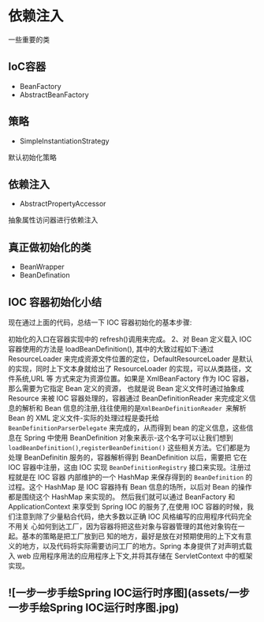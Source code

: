 # 依赖注入

一些重要的类

## IoC容器

- BeanFactory
- AbstractBeanFactory

## 策略

- SimpleInstantiationStrategy

默认初始化策略

## 依赖注入

- AbstractPropertyAccessor

抽象属性访问器进行依赖注入

## 真正做初始化的类

- BeanWrapper
- BeanDefination

## IOC 容器初始化小结

现在通过上面的代码，总结一下 IOC 容器初始化的基本步骤:

初始化的入口在容器实现中的 refresh()调用来完成。
2、对 Bean 定义载入 IOC 容器使用的方法是 loadBeanDefinition(),
其中的大致过程如下:通过 ResourceLoader 来完成资源文件位置的定位，DefaultResourceLoader 是默认的实现，同时上下文本身就给出了 ResourceLoader 的实现，可以从类路径，文件系统,URL 等 方式来定为资源位置。如果是 XmlBeanFactory 作为 IOC 容器，那么需要为它指定 Bean 定义的资源， 也就是说 Bean 定义文件时通过抽象成 Resource 来被 IOC 容器处理的，容器通过 BeanDefinitionReader 来完成定义信息的解析和 Bean 信息的注册,往往使用的是`XmlBeanDefinitionReader `来解析 Bean 的 XML 定义文件-实际的处理过程是委托给 `BeanDefinitionParserDelegate` 来完成的，从而得到 bean 的定义信息，这些信息在 Spring 中使用 BeanDefinition 对象来表示-这个名字可以让我们想到 `loadBeanDefinition()`,`registerBeanDefinition()` 这些相关方法。它们都是为处理 BeanDefinitin 服务的，容器解析得到 BeanDefinition 以后，需要把 它在 IOC 容器中注册，这由 IOC 实现 `BeanDefinitionRegistry` 接口来实现。注册过程就是在 IOC 容器 内部维护的一个 HashMap 来保存得到的 `BeanDefinition` 的过程。这个 HashMap 是 IOC 容器持有 Bean 信息的场所，以后对 Bean 的操作都是围绕这个 HashMap 来实现的。
然后我们就可以通过 BeanFactory 和 ApplicationContext 来享受到 Spring IOC 的服务了,在使用 IOC 容器的时候，我们注意到除了少量粘合代码，绝大多数以正确 IOC 风格编写的应用程序代码完全不用关 心如何到达工厂，因为容器将把这些对象与容器管理的其他对象钩在一起。基本的策略是把工厂放到已 知的地方，最好是放在对预期使用的上下文有意义的地方，以及代码将实际需要访问工厂的地方。Spring 本身提供了对声明式载入 web 应用程序用法的应用程序上下文,并将其存储在 ServletContext 中的框架 实现。

## ![一步一步手绘Spring IOC运行时序图](assets/一步一步手绘Spring IOC运行时序图.jpg)